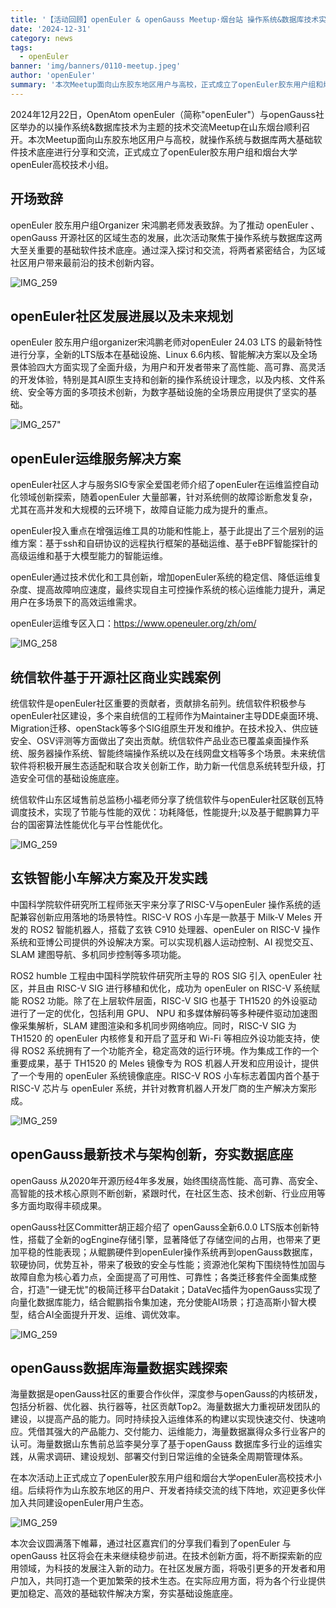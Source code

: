 ```yaml
---
title: '【活动回顾】openEuler & openGauss Meetup·烟台站 操作系统&数据库技术实践交流'
date: '2024-12-31'
category: news
tags:
  - openEuler
banner: 'img/banners/0110-meetup.jpeg'
author: 'openEuler'
summary: '本次Meetup面向山东胶东地区用户与高校，正式成立了openEuler胶东用户组和烟台大学openEuler高校技术小组。'
---
```





2024年12月22日，OpenAtom
openEuler（简称\"openEuler\"）与openGauss社区举办的以操作系统&数据库技术为主题的技术交流Meetup在山东烟台顺利召开。本次Meetup面向山东胶东地区用户与高校，就操作系统与数据库两大基础软件技术底座进行分享和交流，正式成立了openEuler胶东用户组和烟台大学openEuler高校技术小组。

**开场致辞**
----


openEuler 胶东用户组Organizer 宋鸿鹏老师发表致辞。为了推动 openEuler
、openGauss
开源社区的区域生态的发展，此次活动聚焦于操作系统与数据库这两大至关重要的基础软件技术底座。通过深入探讨和交流，将两者紧密结合，为区域社区用户带来最前沿的技术创新内容。

![IMG\_259](./media/image1.png)


**openEuler社区发展进展以及未来规划**
----

openEuler 胶东用户组organizer宋鸿鹏老师对openEuler 24.03 LTS
的最新特性进行分享，全新的LTS版本在基础设施、Linux
6.6内核、智能解决方案以及全场景体验四大方面实现了全面升级，为用户和开发者带来了高性能、高可靠、高灵活的开发体验，特别是其AI原生支持和创新的操作系统设计理念，以及内核、文件系统、安全等方面的多项技术创新，为数字基础设施的全场景应用提供了坚实的基础。

![IMG\_257](./media/image2.png)"

**openEuler运维服务解决方案**
----

openEuler社区人才与服务SIG专家全爱国老师介绍了openEuler在运维监控自动化领域创新探索，随着openEuler
大量部署，针对系统侧的故障诊断愈发复杂，尤其在高并发和大规模的云环境下，故障自证能力成为提升的重点。

openEuler投入重点在增强运维工具的功能和性能上，基于此提出了三个层别的运维方案：基于ssh和自研协议的远程执行框架的基础运维、基于eBPF智能探针的高级运维和基于大模型能力的智能运维。

openEuler通过技术优化和工具创新，增加openEuler系统的稳定信、降低运维复杂度、提高故障响应速度，最终实现自主可控操作系统的核心运维能力提升，满足用户在多场景下的高效运维需求。

openEuler运维专区入口：https://www.openeuler.org/zh/om/

![IMG\_258](./media/image3.png)

**统信软件基于开源社区商业实践案例**
----

统信软件是openEuler社区重要的贡献者，贡献排名前列。统信软件积极参与openEuler社区建设，多个来自统信的工程师作为Maintainer主导DDE桌面环境、Migration迁移、openStack等多个SIG组原生开发和维护。在技术投入、供应链安全、OSV评测等方面做出了突出贡献。统信软件产品业态已覆盖桌面操作系统、服务器操作系统、智能终端操作系统以及在线网盘文档等多个场景。未来统信软件将积极开展生态适配和联合攻关创新工作，助力新一代信息系统转型升级，打造安全可信的基础设施底座。

统信软件山东区域售前总监杨小福老师分享了统信软件与openEuler社区联创瓦特调度技术，实现了节能与性能的双优：功耗降低，性能提升;以及基于鲲鹏算力平台的国密算法性能优化与平台性能优化。

![IMG\_259](./media/image4.png)

**玄铁智能小车解决方案及开发实践**
----

中国科学院软件研究所工程师张天宇来分享了RISC-V与openEuler
操作系统的适配兼容创新应用落地的场景特性。RISC-V ROS 小车是一款基于
Milk-V Meles 开发的 ROS2 智能机器人，搭载了玄铁 C910 处理器、openEuler
on RISC-V
操作系统和亚博公司提供的外设解决方案。可以实现机器人运动控制、AI
视觉交互、SLAM 建图导航、多机同步控制等多项功能。

ROS2 humble 工程由中国科学院软件研究所主导的 ROS SIG 引入 openEuler
社区，并且由 RISC-V SIG 进行移植和优化，成功为 openEuler on RISC-V
系统赋能 ROS2 功能。除了在上层软件层面，RISC-V SIG 也基于 TH1520
的外设驱动进行了一定的优化，包括利用 GPU、 NPU
和多媒体解码等多种硬件驱动加速图像采集解析，SLAM
建图渲染和多机同步网络响应。同时，RISC-V SIG 为 TH1520 的 openEuler
内核修复和开启了蓝牙和 Wi-Fi 等相应外设功能支持，使得 ROS2
系统拥有了一个功能齐全，稳定高效的运行环境。作为集成工作的一个重要成果，基于
TH1520 的 Meles 镜像专为 ROS 机器人开发和应用设计，提供了一个专用的
openEuler 系统镜像底座。RISC-V ROS 小车标志着国内首个基于 RISC-V 芯片与
openEuler 系统，并针对教育机器人开发厂商的生产解决方案形成。


![IMG\_259](./media/image5.png)


**openGauss最新技术与架构创新，夯实数据底座**
----

openGauss
从2020年开源历经4年多发展，始终围绕高性能、高可靠、高安全、高智能的技术核心原则不断创新，紧跟时代，在社区生态、技术创新、行业应用等多方面均取得丰硕成果。

openGauss社区Committer胡正超介绍了 openGauss全新6.0.0
LTS版本创新特性，搭载了全新的ogEngine存储引擎，显著降低了存储空间的占用，也带来了更加平稳的性能表现；从鲲鹏硬件到openEuler操作系统再到openGauss数据库，软硬协同，优势互补，带来了极致的安全与性能；资源池化架构下围绕特性加固与故障自愈为核心着力点，全面提高了可用性、可靠性；各类迁移套件全面集成整合，打造\"一键无忧\"的极简迁移平台Datakit；DataVec插件为openGauss实现了向量化数据库能力，结合鲲鹏指令集加速，充分使能AI场景；打造高斯小智大模型，结合AI全面提升开发、运维、调优效率。


![IMG\_259](./media/image6.png)

**openGauss数据库海量数据实践探索**
----

海量数据是openGauss社区的重要合作伙伴，深度参与openGauss的内核研发，包括分析器、优化器、执行器等，社区贡献Top2。海量数据大力重视研发团队的建设，以提高产品的能力。同时持续投入运维体系的构建以实现快速交付、快速响应。凭借其强大的产品能力、交付能力、运维能力，海量数据赢得众多行业客户的认可。海量数据山东售前总监李昊分享了基于openGauss
数据库多行业的运维实践，从需求调研、建设规划、部署交付到日常运维的全链条全周期管理体系。

在本次活动上正式成立了openEuler胶东用户组和烟台大学openEuler高校技术小组。后续将作为山东胶东地区的用户、开发者持续交流的线下阵地，欢迎更多伙伴加入共同建设openEuler用户生态。


![IMG\_259](./media/image7.jpeg)

本次会议圆满落下帷幕，通过社区嘉宾们的分享我们看到了openEuler 与
openGauss
社区将会在未来继续稳步前进。在技术创新方面，将不断探索新的应用领域，为科技的发展注入新的动力。在社区发展方面，将吸引更多的开发者和用户加入，共同打造一个更加繁荣的技术生态。在实际应用方面，将为各个行业提供更加稳定、高效的基础软件解决方案，夯实基础设施底座。
